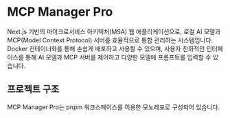 # MCP Manager Pro

Next.js 기반의 마이크로서비스 아키텍처(MSA) 웹 애플리케이션으로, 로컬 AI 모델과 MCP(Model Context Protocol) 서버를 효율적으로 통합 관리하는 시스템입니다. Docker 컨테이너화를 통해 손쉽게 배포하고 사용할 수 있으며, 사용자 친화적인 인터페이스를 통해 AI 모델과 MCP 서버를 제어하고 다양한 모델에 프롬프트를 입력할 수 있습니다.

## 프로젝트 구조

MCP Manager Pro는 pnpm 워크스페이스를 이용한 모노레포로 구성되어 있습니다.